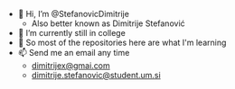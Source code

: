 - 🖖 Hi, I’m @StefanovicDimitrije
  - Also better known as Dimitrije Stefanović
- 🏫 I’m currently still in college
- 📓 So most of the repositories here are what I'm learning
- 📫 Send me an email any time
  - [dimitrijex@gmai.com](mailto:dimitrijex@gmail.com?subject=[GitHub]%20To%20Dimitrije)
  - [dimitrije.stefanovic@student.um.si](mailto:dimitrije.stefanovic@student.um.si?subject=[GitHub]%20To%20Dimitrije)

<!---
StefanovicDimitrije/StefanovicDimitrije is a ✨ special ✨ repository because its `README.md` (this file) appears on your GitHub profile.
You can click the Preview link to take a look at your changes.
--->
